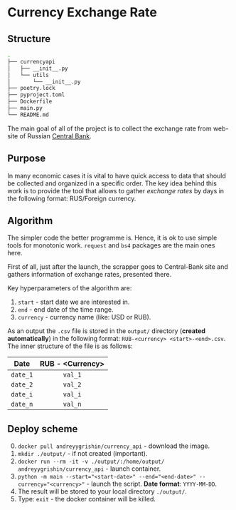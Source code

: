 # Currency Exchange Rate

## Structure

```bash
.
├── currencyapi
│   ├── __init__.py
│   └── utils
│       └── __init__.py
├── poetry.lock
├── pyproject.toml
├── Dockerfile
├── main.py
└── README.md
```

The main goal of all of the project is to collect the exchange rate from web-site of Russian [Central Bank](https://cbr.ru/insurance/reporting_stat/).

## Purpose

In many economic cases it is vital to have quick access to data that should be collected and organized in a specific order. The key idea behind this work is to provide the tool that allows to gather *exchange rates* by days in the following format: RUS/Foreign currency.

## Algorithm

The simpler code the better programme is. Hence, it is ok to use simple tools for monotonic work. `request` and `bs4` packages are the main ones here.

First of all, just after the launch, the scrapper goes to Central-Bank site and gathers information of exchange rates, presented there.

Key hyperparameters of the algorithm are:

1. `start` - start date we are interested in.
2. `end` - end date of the time range.
3. `currency` - currency name (like: USD or RUB).

As an output the `.csv` file is stored in the `output/` directory (**created automatically**) in the following format: `RUB-<currency> <start>-<end>.csv`. The inner structure of the file is as follows:

| Date     | RUB - \<Currency\> |
| :----:   | :----:           |
| `date_1` | `val_1`          |
| `date_2` | `val_2`          |
| `date_i` | `val_i`          |
| `date_n` | `val_n`          |

## Deploy scheme

0. `docker pull andreyygrishin/currency_api` - download the image.
1. `mkdir ./output/` - if not created (important).
2. `docker run --rm -it -v ./output/:/home/output/ andreyygrishin/currency_api` - launch container.
3. `python -m main --start="<start-date>" --end="<end-date>" --currency="<currency>"` - launch the script. **Date format**: `YYYY-MM-DD`.
4. The result will be stored to your local directory `./output/`.
5. Type: `exit` - the docker container will be killed.
